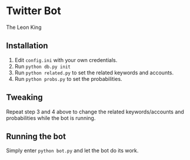 # Twitter Bot
The Leon King

## Installation
1. Edit `config.ini` with your own credentials.
2. Run `python db.py init`
3. Run `python related.py` to set the related keywords and accounts.
4. Run `python probs.py` to set the probabilities.

## Tweaking
Repeat step 3 and 4 above to change the related keywords/accounts and probabilities while the bot is running.

## Running the bot
Simply enter `python bot.py` and let the bot do its work.
